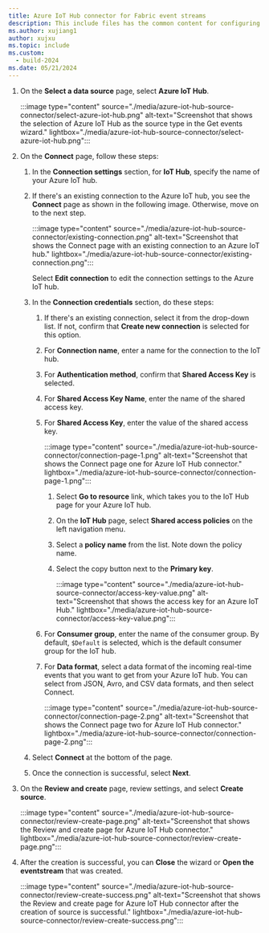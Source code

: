 ```yaml
---
title: Azure IoT Hub connector for Fabric event streams
description: This include files has the common content for configuring an Azure IoT Hub connector for Fabric event streams and Real-Time hub. 
ms.author: xujiang1
author: xujxu 
ms.topic: include
ms.custom:
  - build-2024
ms.date: 05/21/2024
---
```


1. On the **Select a data source** page, select **Azure IoT Hub**. 

    :::image type="content" source="./media/azure-iot-hub-source-connector/select-azure-iot-hub.png" alt-text="Screenshot that shows the selection of Azure IoT Hub as the source type in the Get events wizard." lightbox="./media/azure-iot-hub-source-connector/select-azure-iot-hub.png":::
1. On the **Connect** page, follow these steps:
    1. In the **Connection settings** section, for **IoT Hub**, specify the name of your Azure IoT hub.
    1. If there's an existing connection to the Azure IoT hub, you see the **Connect** page as shown in the following image. Otherwise, move on to the next step.

        :::image type="content" source="./media/azure-iot-hub-source-connector/existing-connection.png" alt-text="Screenshot that shows the Connect page with an existing connection to an Azure IoT hub." lightbox="./media/azure-iot-hub-source-connector/existing-connection.png":::        

        Select **Edit connection** to edit the connection settings to the Azure IoT hub. 
    1. In the **Connection credentials** section, do these steps:
        1. If there's an existing connection, select it from the drop-down list. If not, confirm that **Create new connection** is selected for this option.
        1. For **Connection name**, enter a name for the connection to the IoT hub.
        1. For **Authentication method**, confirm that **Shared Access Key** is selected.
        1. For **Shared Access Key Name**, enter the name of the shared access key. 
        1. For **Shared Access Key**, enter the value of the shared access key.
            
            :::image type="content" source="./media/azure-iot-hub-source-connector/connection-page-1.png" alt-text="Screenshot that shows the Connect page one for Azure IoT Hub connector." lightbox="./media/azure-iot-hub-source-connector/connection-page-1.png":::

            1. Select **Go to resource** link, which takes you to the IoT Hub page for your Azure IoT hub.
            1. On the **IoT Hub** page, select **Shared access policies** on the left navigation menu.
            1. Select a **policy name** from the list. Note down the policy name.
            1. Select the copy button next to the **Primary key**. 
        
                :::image type="content" source="./media/azure-iot-hub-source-connector/access-key-value.png" alt-text="Screenshot that shows the access key for an Azure IoT Hub." lightbox="./media/azure-iot-hub-source-connector/access-key-value.png":::                        
        1. For **Consumer group**, enter the name of the consumer group. By default, `$Default` is selected, which is the default consumer group for the IoT hub. 
        1. For **Data format**, select a data format of the incoming real-time events that you want to get from your Azure IoT hub. You can select from JSON, Avro, and CSV data formats, and then select Connect.
        
            :::image type="content" source="./media/azure-iot-hub-source-connector/connection-page-2.png" alt-text="Screenshot that shows the Connect page two for Azure IoT Hub connector." lightbox="./media/azure-iot-hub-source-connector/connection-page-2.png":::        
    1. Select **Connect** at the bottom of the page. 
    1. Once the connection is successful, select **Next**. 
1. On the **Review and create** page, review settings, and select **Create source**. 

    :::image type="content" source="./media/azure-iot-hub-source-connector/review-create-page.png" alt-text="Screenshot that shows the Review and create page for Azure IoT Hub connector." lightbox="./media/azure-iot-hub-source-connector/review-create-page.png":::        
1. After the creation is successful, you can **Close** the wizard or **Open the eventstream** that was created. 

    :::image type="content" source="./media/azure-iot-hub-source-connector/review-create-success.png" alt-text="Screenshot that shows the Review and create page for Azure IoT Hub connector after the creation of source is successful." lightbox="./media/azure-iot-hub-source-connector/review-create-success.png":::            

